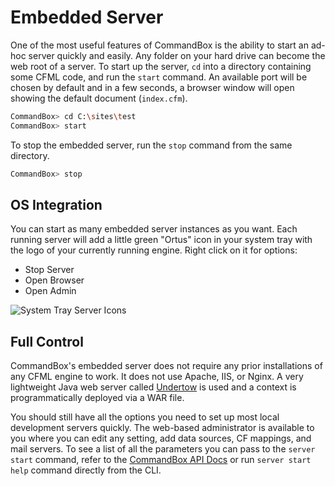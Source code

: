 # Embedded Server

One of the most useful features of CommandBox is the ability to start an ad-hoc server quickly and easily.  Any folder on your hard drive can become the web root of a server.  To start up the server, `cd` into a directory containing some CFML code, and run the `start` command.  An available port will be chosen by default and in a few seconds, a browser window will open showing the default document (`index.cfm`).

```bash
CommandBox> cd C:\sites\test
CommandBox> start
```

To stop the embedded server, run the `stop` command from the same directory.

```bash
CommandBox> stop
```

## OS Integration

You can start as many embedded server instances as you want.  Each running server will add a little green "Ortus" icon in your system tray with the logo of your currently running engine.  Right click on it for options:

* Stop Server
* Open Browser
* Open Admin

 <img src="../images/embedded_server/system_tray_server_icons.png" alt="System Tray Server Icons">

## Full  Control

CommandBox's embedded server does not require any prior installations of any CFML engine to work.  It does not use Apache, IIS, or Nginx.  A very lightweight Java web server called [Undertow](http://undertow.io/) is used and a context is programmatically deployed via a WAR file.

You should still have all the options you need to set up most local development servers quickly.  The web-based administrator is available to you where you can edit any setting, add data sources, CF mappings, and mail servers.  To see a list of all the parameters you can pass to the `server start` command, refer to the [CommandBox API Docs](http://apidocs.ortussolutions.com/commandbox/current/index.html?commandbox/commands/server/start.html) or run `server start help` command directly from the CLI.

